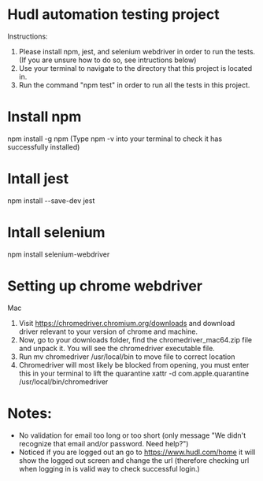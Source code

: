 # Hudl automation testing project

Instructions:

1. Please install npm, jest, and selenium webdriver in order to run the tests. (If you are unsure how to do so, see intructions below)
2. Use your terminal to navigate to the directory that this project is located in.
3. Run the command "npm test" in order to run all the tests in this project.

# Install npm

npm install -g npm
(Type npm -v into your terminal to check it has successfully installed)

# Intall jest

npm install --save-dev jest

# Intall selenium

npm install selenium-webdriver

# Setting up chrome webdriver

Mac

1. Visit https://chromedriver.chromium.org/downloads and download driver relevant to your version of chrome and machine.
2. Now, go to your downloads folder, find the chromedriver_mac64.zip file and unpack it. You will see the chromedriver executable file.
3. Run mv chromedriver /usr/local/bin to move file to correct location
4. Chromedriver will most likely be blocked from opening, you must enter this in your terminal to lift the quarantine xattr -d com.apple.quarantine /usr/local/bin/chromedriver

# Notes:

- No validation for email too long or too short (only message "We didn't recognize that email and/or password. Need help?")
- Noticed if you are logged out an go to https://www.hudl.com/home it will show the logged out screen and change the url (therefore checking url when logging in is valid way to check successful login.)
